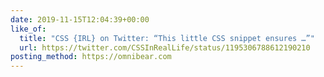 ```yaml
---
date: 2019-11-15T12:04:39+00:00
like_of:
  title: "CSS {IRL} on Twitter: “This little CSS snippet ensures …”"
  url: https://twitter.com/CSSInRealLife/status/1195306788612190210
posting_method: https://omnibear.com
---
```

